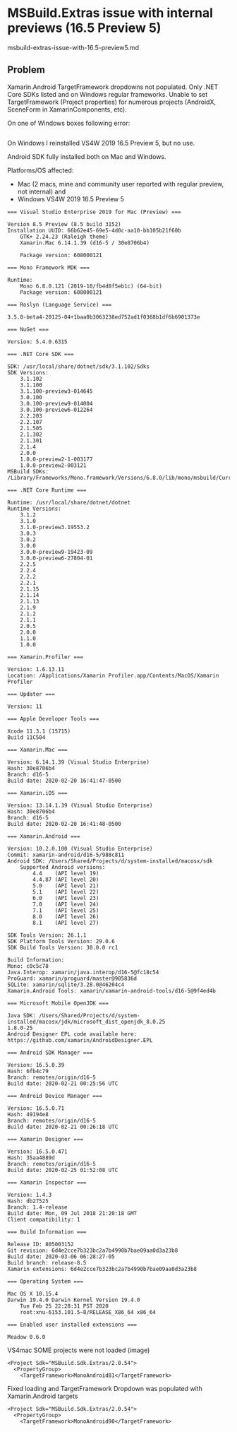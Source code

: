 # MSBuild.Extras issue with internal previews (16.5 Preview 5)

msbuild-extras-issue-with-16.5-preview5.md

## Problem

Xamarin.Android TargetFramework dropdowns not populated. Only .NET Core SDKs listed and on Windows
regular frameworks. Unable to set TargetFramework (Project properties) for numerous projects (AndroidX, 
SceneForm in XamarinComponents, etc).

On one of Windows boxes following error:

```
```

On Windows I reinstalled VS4W 2019 16.5 Preview 5, but no use.

Android SDK fully installed both on Mac and Windows.

Platforms/OS affected:

*   Mac (2 macs, mine and community user reported with regular preview, not internal) and 
*   Windows VS4W 2019 16.5 Preview 5

```
=== Visual Studio Enterprise 2019 for Mac (Preview) ===

Version 8.5 Preview (8.5 build 3152)
Installation UUID: 66b62e45-69e5-4d0c-aa10-bb105b21f60b
	GTK+ 2.24.23 (Raleigh theme)
	Xamarin.Mac 6.14.1.39 (d16-5 / 30e8706b4)

	Package version: 608000121

=== Mono Framework MDK ===

Runtime:
	Mono 6.8.0.121 (2019-10/fb4d8f5eb1c) (64-bit)
	Package version: 608000121

=== Roslyn (Language Service) ===

3.5.0-beta4-20125-04+1baa0b3063238ed752ad1f0368b1df6b6901373e

=== NuGet ===

Version: 5.4.0.6315

=== .NET Core SDK ===

SDK: /usr/local/share/dotnet/sdk/3.1.102/Sdks
SDK Versions:
	3.1.102
	3.1.100
	3.1.100-preview3-014645
	3.0.100
	3.0.100-preview9-014004
	3.0.100-preview6-012264
	2.2.203
	2.2.107
	2.1.505
	2.1.302
	2.1.301
	2.1.4
	2.0.0
	1.0.0-preview2-1-003177
	1.0.0-preview2-003121
MSBuild SDKs: /Library/Frameworks/Mono.framework/Versions/6.8.0/lib/mono/msbuild/Current/bin/Sdks

=== .NET Core Runtime ===

Runtime: /usr/local/share/dotnet/dotnet
Runtime Versions:
	3.1.2
	3.1.0
	3.1.0-preview3.19553.2
	3.0.3
	3.0.2
	3.0.0
	3.0.0-preview9-19423-09
	3.0.0-preview6-27804-01
	2.2.5
	2.2.4
	2.2.2
	2.2.1
	2.1.15
	2.1.14
	2.1.13
	2.1.9
	2.1.2
	2.1.1
	2.0.5
	2.0.0
	1.1.0
	1.0.0

=== Xamarin.Profiler ===

Version: 1.6.13.11
Location: /Applications/Xamarin Profiler.app/Contents/MacOS/Xamarin Profiler

=== Updater ===

Version: 11

=== Apple Developer Tools ===

Xcode 11.3.1 (15715)
Build 11C504

=== Xamarin.Mac ===

Version: 6.14.1.39 (Visual Studio Enterprise)
Hash: 30e8706b4
Branch: d16-5
Build date: 2020-02-20 16:41:47-0500

=== Xamarin.iOS ===

Version: 13.14.1.39 (Visual Studio Enterprise)
Hash: 30e8706b4
Branch: d16-5
Build date: 2020-02-20 16:41:48-0500

=== Xamarin.Android ===

Version: 10.2.0.100 (Visual Studio Enterprise)
Commit: xamarin-android/d16-5/988c811
Android SDK: /Users/Shared/Projects/d/system-installed/macosx/sdk
	Supported Android versions:
		4.4    (API level 19)
		4.4.87 (API level 20)
		5.0    (API level 21)
		5.1    (API level 22)
		6.0    (API level 23)
		7.0    (API level 24)
		7.1    (API level 25)
		8.0    (API level 26)
		8.1    (API level 27)

SDK Tools Version: 26.1.1
SDK Platform Tools Version: 29.0.6
SDK Build Tools Version: 30.0.0 rc1

Build Information: 
Mono: c0c5c78
Java.Interop: xamarin/java.interop/d16-5@fc18c54
ProGuard: xamarin/proguard/master@905836d
SQLite: xamarin/sqlite/3.28.0@46204c4
Xamarin.Android Tools: xamarin/xamarin-android-tools/d16-5@9f4ed4b

=== Microsoft Mobile OpenJDK ===

Java SDK: /Users/Shared/Projects/d/system-installed/macosx/jdk/microsoft_dist_openjdk_8.0.25
1.8.0-25
Android Designer EPL code available here:
https://github.com/xamarin/AndroidDesigner.EPL

=== Android SDK Manager ===

Version: 16.5.0.39
Hash: 6fb4c79
Branch: remotes/origin/d16-5
Build date: 2020-02-21 00:25:56 UTC

=== Android Device Manager ===

Version: 16.5.0.71
Hash: 49194e8
Branch: remotes/origin/d16-5
Build date: 2020-02-21 00:26:18 UTC

=== Xamarin Designer ===

Version: 16.5.0.471
Hash: 35aa4889d
Branch: remotes/origin/d16-5
Build date: 2020-02-25 01:52:08 UTC

=== Xamarin Inspector ===

Version: 1.4.3
Hash: db27525
Branch: 1.4-release
Build date: Mon, 09 Jul 2018 21:20:18 GMT
Client compatibility: 1

=== Build Information ===

Release ID: 805003152
Git revision: 6d4e2cce7b323bc2a7b4990b7bae09aa0d3a23b8
Build date: 2020-03-06 06:28:27-05
Build branch: release-8.5
Xamarin extensions: 6d4e2cce7b323bc2a7b4990b7bae09aa0d3a23b8

=== Operating System ===

Mac OS X 10.15.4
Darwin 19.4.0 Darwin Kernel Version 19.4.0
    Tue Feb 25 22:28:31 PST 2020
    root:xnu-6153.101.5~8/RELEASE_X86_64 x86_64

=== Enabled user installed extensions ===

Meadow 0.6.0
```

VS4mac SOME projects were not loaded (image)

```
<Project Sdk="MSBuild.Sdk.Extras/2.0.54">
  <PropertyGroup>
    <TargetFramework>MonoAndroid81</TargetFramework>
```

Fixed loading and TargetFramework Dropdown was populated with Xamarin.Android targets

```
<Project Sdk="MSBuild.Sdk.Extras/2.0.54">
  <PropertyGroup>
    <TargetFramework>MonoAndroid90</TargetFramework>
```

```
```
